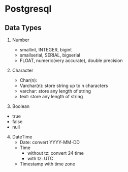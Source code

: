# Postgresql

## Data Types

1. Number

   - smallint, INTEGER, bigint
   - smallserial, SERIAL, bigserial
   - FLOAT, numeric(very accurate), double precision

2. Character

   - Char(n):

   * Varchar(n): store string up to n characters
   * varchar: store any length of string
   * text: store any length of string

3. Boolean

- true
- false
- null

4. DateTime
   - Date: convert YYYY-MM-DD
   - Time
     - without tz: convert 24 time
     - with tz: UTC
   * Timestamp with time zone
